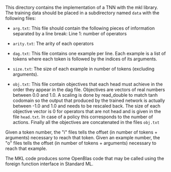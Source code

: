 This directory contains the implementation of a TNN with the mkl library.
The training data should be placed in a subdirectory named `data` with the following files:

- `arg.txt`: This file should contain the following pieces of information 
separated by a line break: 
  Line 1: number of operators
  

- `arity.txt`: The arity of each operators
- `dag.txt`: 
  This file contains one example per line. 
  Each example is a list of tokens where each token is followed 
  by the indices of its arguments.
- `size.txt`: The size of each example in number of tokens (excluding arguments).
- `obj.txt`: This file contain objectives that each head must achieve in the order they appear in the dag file. Objectives are vectors of real numbers between 0.0 and 1.0. A scaling is done by read_double to match tanh codomain 
so the output that produced by the trained network is actually between -1.0 and 1.0 and needs to be rescaled back.
The size of each objective vector is 0 for operators that are not head and is given in the file `head.txt`. In case of a policy this corresponds to the number of actions. Finally all the objectives are concatenated in the files `obj.txt`

Given a token number, the "i" files tells the offset (in number of tokens + arguments) necessary to reach that token. 
Given an example number, the "o" files tells the offset (in number of tokens + arguments) necessary to reach that example.

The MKL code produces some OpenBlas code 
that may be called using the foreign function interface in Standard ML.

